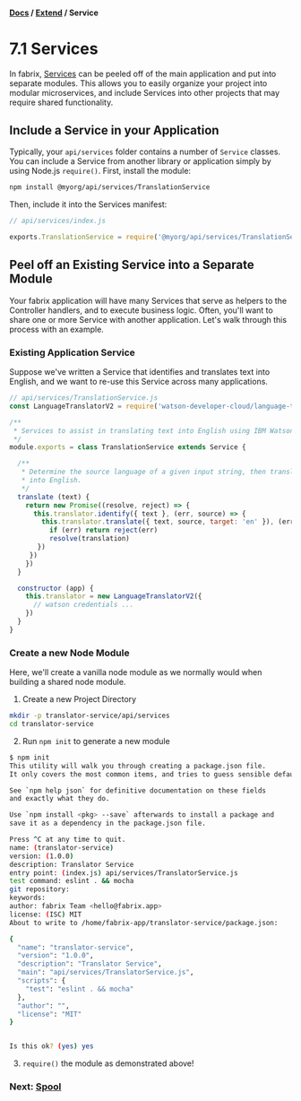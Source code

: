 #### [Docs](../../) / [Extend](./) / Service

# 7.1 Services

In fabrix, [Services](../../ref/service) can be peeled off of the main application and put into separate modules.
This allows you to easily organize your project into modular microservices, and include Services into other projects that may require shared functionality.

## Include a Service in your Application

Typically, your `api/services` folder contains a number of `Service` classes.
You can include a Service from another library or application simply by using Node.js `require()`.
First, install the module:

```sh
npm install @myorg/api/services/TranslationService
```
Then, include it into the Services manifest:

```js
// api/services/index.js

exports.TranslationService = require('@myorg/api/services/TranslationService')
```

## Peel off an Existing Service into a Separate Module

Your fabrix application will have many Services that serve as helpers to the Controller handlers, and to execute business logic.
Often, you'll want to share one or more Service with another application. Let's walk through this process with an example.

### Existing Application Service

Suppose we've written a Service that identifies and translates text into English, and we want to re-use this Service across many applications.

```js
// api/services/TranslationService.js
const LanguageTranslatorV2 = require('watson-developer-cloud/language-translator/v2')

/**
 * Services to assist in translating text into English using IBM Watson
 */
module.exports = class TranslationService extends Service {

  /**
   * Determine the source language of a given input string, then translate
   * into English.
   */
  translate (text) {
    return new Promise((resolve, reject) => {
      this.translator.identify({ text }, (err, source) => {
        this.translator.translate({ text, source, target: 'en' }), (err, translation) => {
          if (err) return reject(err)
          resolve(translation)
       })
     })
    })
  }

  constructor (app) {
    this.translator = new LanguageTranslatorV2({
      // watson credentials ...
    })
  }
}
```

### Create a new Node Module

Here, we'll create a vanilla node module as we normally would when building a shared node module.

1. Create a new Project Directory
  ```sh
  mkdir -p translator-service/api/services
  cd translator-service
  ```

2. Run `npm init` to generate a new module

```sh
$ npm init
This utility will walk you through creating a package.json file.
It only covers the most common items, and tries to guess sensible defaults.

See `npm help json` for definitive documentation on these fields
and exactly what they do.

Use `npm install <pkg> --save` afterwards to install a package and
save it as a dependency in the package.json file.

Press ^C at any time to quit.
name: (translator-service)
version: (1.0.0)
description: Translator Service
entry point: (index.js) api/services/TranslatorService.js
test command: eslint . && mocha
git repository:
keywords:
author: fabrix Team <hello@fabrix.app>
license: (ISC) MIT
About to write to /home/fabrix-app/translator-service/package.json:

{
  "name": "translator-service",
  "version": "1.0.0",
  "description": "Translator Service",
  "main": "api/services/TranslatorService.js",
  "scripts": {
    "test": "eslint . && mocha"
  },
  "author": "",
  "license": "MIT"
}


Is this ok? (yes) yes
```

3. `require()` the module as demonstrated above!

### Next: [Spool](./spool.md)
